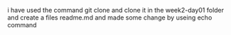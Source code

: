 i have used the command git clone and clone it in the week2-day01 folder and create a files readme.md and made some change by useing echo command
